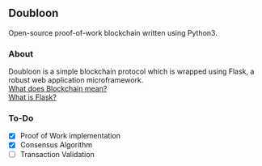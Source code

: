 ## Doubloon
Open-source proof-of-work blockchain written using Python3.

### About
Doubloon is a simple blockchain protocol which is wrapped using Flask, a robust web application microframework.\
[What does Blockchain mean?](https://blockgeeks.com/guides/what-is-blockchain-technology/)\
[What is Flask?](https://github.com/pallets/flask)

### To-Do
- [x] Proof of Work implementation
- [x] Consensus Algorithm
- [ ] Transaction Validation

